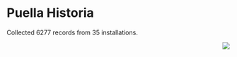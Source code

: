 # Puella Historia

Collected 6277 records from 35 installations.

<p align="right"><img src="https://xn--80aalyho.xn--p1ai/magireco/NAgitan/img/kagome.png" /></p>

